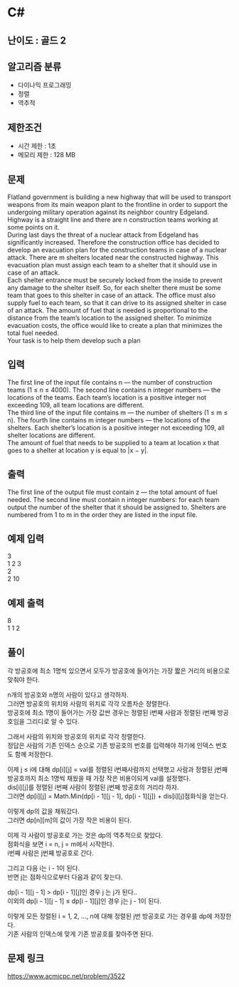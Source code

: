 # C#

## 난이도 : 골드 2

## 알고리즘 분류
  - 다이나믹 프로그래밍
  - 정렬
  - 역추적

## 제한조건
  - 시간 제한 : 1초
  - 메모리 제한 : 128 MB

## 문제
Flatland government is building a new highway that will be used to transport weapons from its main weapon plant to the frontline in order to support the undergoing military operation against its neighbor country Edgeland. Highway is a straight line and there are n construction teams working at some points on it.<br/>
During last days the threat of a nuclear attack from Edgeland has significantly increased. Therefore the construction office has decided to develop an evacuation plan for the construction teams in case of a nuclear attack. There are m shelters located near the constructed highway. This evacuation plan must assign each team to a shelter that it should use in case of an attack.<br/>
Each shelter entrance must be securely locked from the inside to prevent any damage to the shelter itself. So, for each shelter there must be some team that goes to this shelter in case of an attack. The office must also supply fuel to each team, so that it can drive to its assigned shelter in case of an attack. The amount of fuel that is needed is proportional to the distance from the team’s location to the assigned shelter. To minimize evacuation costs, the office would like to create a plan that minimizes the total fuel needed.<br/>
Your task is to help them develop such a plan<br/>


## 입력
The first line of the input file contains n — the number of construction teams (1 ≤ n ≤ 4000). The second line contains n integer numbers — the locations of the teams. Each team’s location is a positive integer not exceeding 109, all team locations are different.<br/>
The third line of the input file contains m — the number of shelters (1 ≤ m ≤ n). The fourth line contains m integer numbers — the locations of the shelters. Each shelter’s location is a positive integer not exceeding 109, all shelter locations are different.<br/>
The amount of fuel that needs to be supplied to a team at location x that goes to a shelter at location y is equal to |x − y|.<br/>


## 출력
The first line of the output file must contain z — the total amount of fuel needed. The second line must contain n integer numbers: for each team output the number of the shelter that it should be assigned to. Shelters are numbered from 1 to m in the order they are listed in the input file.<br/>


## 예제 입력
3<br/>
1 2 3<br/>
2<br/>
2 10<br/>


## 예제 출력
8<br/>
1 1 2<br/>


## 풀이
각 방공호에 최소 1명씩 있으면서 모두가 방공호에 들어가는 가장 짧은 거리의 비용으로 맞춰야 한다.<br/>


n개의 방공호와 n명의 사람이 있다고 생각하자.<br/>
그러면 방공호의 위치와 사람의 위치로 각각 오름차순 정렬한다.<br/>
방공호에 최소 1명이 들어가는 가장 값싼 경우는 정렬된 i번째 사람과 정렬된 i번째 방공호임을 그리디로 알 수 있다.<br/>


그래서 사람의 위치와 방공호의 위치로 각각 정렬한다.<br/>
정답은 사람의 기존 인덱스 순으로 기존 방공호의 번호를 입력해야 하기에 인덱스 번호도 함께 저장한다.<br/>


이제 j ≤ i에 대해 dp[i][j] = val를 정렬된 i번째사람까지 선택했고 사람과 정렬된 j번째 방공호까지 최소 1명씩 채웠을 때 가장 작은 비용이되게 val를 설정했다.<br/>
dis[i][j]를 정렬된 i번째 사람이 정렬된 j번째 방공호의 거리라 하자.<br/>
그러면 dp[i][j] = Math.Min(dp[i - 1][j - 1], dp[i - 1][j]) + dis[i][j]점화식을 얻는다.<br/>


이렇게 dp의 값을 채워갔다.<br/>
그러면 dp[n][m]의 값이 가장 작은 비용이 된다.<br/>


이제 각 사람이 방공호로 가는 것은 dp의 역추적으로 찾았다.<br/>
점화식을 보면 i = n, j = m에서 시작한다.<br/>
i번째 사람은 j번째 방공호로 간다.<br/>


그리고 다음 i는 i - 1이 된다.<br/>
반면 j는 점화식으로부터 다음과 같이 찾는다.<br/>


dp[i - 1][j - 1] > dp[i - 1][j]인 경우 j 는 j가 된다..<br/>
이외의 dp[i - 1][j - 1] ≤ dp[i - 1][j]인 경우 j는 j - 1이 된다.<br/>


이렇게 모든 정렬된 i = 1, 2, ..., n에 대해 정렬된 j번 방공호로 가는 경우를 dp에 저장한다.<br/>
기존 사람의 인덱스에 맞게 기존 방공호를 찾아주면 된다.<br/>


## 문제 링크
https://www.acmicpc.net/problem/3522